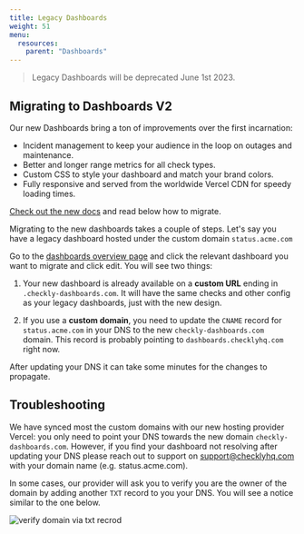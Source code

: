 ```yaml
---
title: Legacy Dashboards
weight: 51
menu:
  resources:
    parent: "Dashboards"
---
```


> Legacy Dashboards will be deprecated June 1st 2023.

## Migrating to Dashboards V2

Our new Dashboards bring a ton of improvements over the first incarnation:
- Incident management to keep your audience in the loop on outages and maintenance.
- Better and longer range metrics for all check types.
- Custom CSS to style your dashboard and match your brand colors.
- Fully responsive and served from the worldwide Vercel CDN for speedy loading times.

[Check out the new docs](/docs/dashboards/) and read below how to migrate.

Migrating to the new dashboards takes a couple of steps. Let's say you have a legacy dashboard hosted under the custom 
domain `status.acme.com`

Go to the [dashboards overview page](https://app.checklyhq.com/dashes) and click the relevant dashboard you want to migrate and click edit. 
You will see two things:

1. Your new dashboard is already available on a **custom URL** ending in `.checkly-dashboards.com`. It will have the same 
checks and other config as your legacy dashboards, just with the new design.

2. If you use a **custom domain**, you need to update the `CNAME` record for `status.acme.com` in your DNS to the new `checkly-dashboards.com` domain. 
This record is probably pointing to `dashboards.checklyhq.com` right now.

After updating your DNS it can take some minutes for the changes to propagate.

## Troubleshooting

We have synced most the custom domains with our new hosting provider Vercel: you only need to point your DNS towards the 
new domain `checkly-dashboards.com`. However, if you find your dashboard not resolving after updating your DNS please reach 
out to support on support@checklyhq.com with your domain name (e.g. status.acme.com).

In some cases, our provider will ask you to verify you are the owner of the domain by adding another `TXT` record to you
your DNS. You will see a notice similar to the one below.

![verify domain via txt recrod](/docs/images/dashboards-v2/dashboards_txt_record.png)




